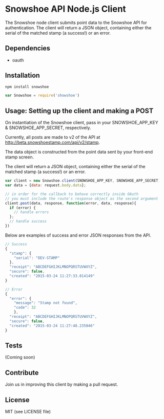 Snowshoe API Node.js Client
============

The Snowshoe node client submits point data to the Snowshoe API for authentication. The client will return a JSON object, containing either the serial of the matched stamp (a success!) or an error.

## Dependencies
- oauth

## Installation
```javascript
npm install snowshoe
```
```javascript
var Snowshoe = require('showshoe')
```

## Usage: Setting up the client and making a POST

On instantiation of the Snowshoe client, pass in your SNOWSHOE_APP_KEY & SNOWSHOE_APP_SECRET, respectively.

Currently, all posts are made to v2 of the API at http://beta.snowshoestamp.com/api/v2/stamp.

The data object is constructed from the point data sent by your front-end stamp screen.

The client will return a JSON object, containing either the serial of the matched stamp (a success!) or an error.

```javascript
var client = new Snowshoe.client(SNOWSHOE_APP_KEY, SNOWSHOE_APP_SECRET);
var data = {data: request.body.data};

// in order for the callback to behave correctly inside OAuth
// you must include the route's response object as the second argument
client.post(data, response, function(error, data, response){
  if (error) {
    // handle errors
  };
  // handle success
})
```

Below are examples of success and error JSON responses from the API.

```javascript
// Success
{
  "stamp": {
    "serial": "DEV-STAMP"
  },
  "receipt": "ABCDEFGHIJKLMNOPQRSTUVWXYZ",
  "secure": false,
  "created": "2015-03-24 11:27:33.014149"
}

// Error
{
  "error": {
    "message": "Stamp not found",
    "code": 32
    },
  "receipt": "ABCDEFGHIJKLMNOPQRSTUVWXYZ",
  "secure": false,
  "created": "2015-03-24 11:27:48.235046"
}
```

## Tests
(Coming soon)


## Contribute
Join us in improving this client by making a pull request.

## License
MIT (see LICENSE file)
